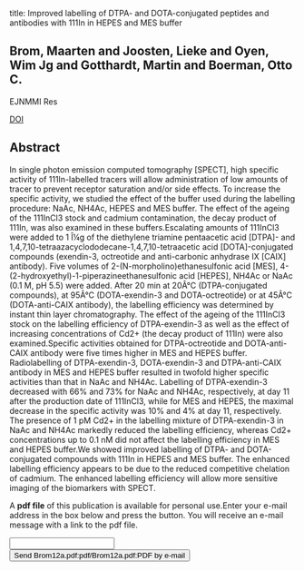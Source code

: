 title: Improved labelling of DTPA- and DOTA-conjugated peptides and antibodies with 111In in HEPES and MES buffer

## Brom, Maarten and Joosten, Lieke and Oyen, Wim Jg and Gotthardt, Martin and Boerman, Otto C.
EJNMMI Res

<a href="https://doi.org/10.1186/2191-219X-2-4">DOI</a>

## Abstract
In single photon emission computed tomography [SPECT], high specific activity of 111In-labelled tracers will allow administration of low amounts of tracer to prevent receptor saturation and/or side effects. To increase the specific activity, we studied the effect of the buffer used during the labelling procedure: NaAc, NH4Ac, HEPES and MES buffer. The effect of the ageing of the 111InCl3 stock and cadmium contamination, the decay product of 111In, was also examined in these buffers.Escalating amounts of 111InCl3 were added to 1 Î¼g of the diethylene triamine pentaacetic acid [DTPA]- and 1,4,7,10-tetraazacyclododecane-1,4,7,10-tetraacetic acid [DOTA]-conjugated compounds (exendin-3, octreotide and anti-carbonic anhydrase IX [CAIX] antibody). Five volumes of 2-(N-morpholino)ethanesulfonic acid [MES], 4-(2-hydroxyethyl)-1-piperazineethanesulfonic acid [HEPES], NH4Ac or NaAc (0.1 M, pH 5.5) were added. After 20 min at 20Â°C (DTPA-conjugated compounds), at 95Â°C (DOTA-exendin-3 and DOTA-octreotide) or at 45Â°C (DOTA-anti-CAIX antibody), the labelling efficiency was determined by instant thin layer chromatography. The effect of the ageing of the 111InCl3 stock on the labelling efficiency of DTPA-exendin-3 as well as the effect of increasing concentrations of Cd2+ (the decay product of 111In) were also examined.Specific activities obtained for DTPA-octreotide and DOTA-anti-CAIX antibody were five times higher in MES and HEPES buffer. Radiolabelling of DTPA-exendin-3, DOTA-exendin-3 and DTPA-anti-CAIX antibody in MES and HEPES buffer resulted in twofold higher specific activities than that in NaAc and NH4Ac. Labelling of DTPA-exendin-3 decreased with 66% and 73% for NaAc and NH4Ac, respectively, at day 11 after the production date of 111InCl3, while for MES and HEPES, the maximal decrease in the specific activity was 10% and 4% at day 11, respectively. The presence of 1 pM Cd2+ in the labelling mixture of DTPA-exendin-3 in NaAc and NH4Ac markedly reduced the labelling efficiency, whereas Cd2+ concentrations up to 0.1 nM did not affect the labelling efficiency in MES and HEPES buffer.We showed improved labelling of DTPA- and DOTA-conjugated compounds with 111In in HEPES and MES buffer. The enhanced labelling efficiency appears to be due to the reduced competitive chelation of cadmium. The enhanced labelling efficiency will allow more sensitive imaging of the biomarkers with SPECT.

A <b>pdf file</b> of this publication is available for personal use.Enter your e-mail address in the box below and press the button. You will receive an e-mail message with a link to the pdf file.
<form action="sender.php">  <input type="text" name="email">  <input type="submit" value="Send Brom12a.pdf:pdf/Brom12a.pdf:PDF by e-mail"></form>